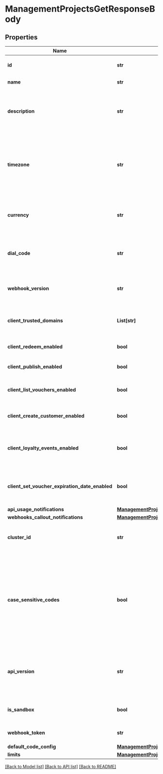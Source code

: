 # ManagementProjectsGetResponseBody


## Properties

Name | Type | Description | Notes
------------ | ------------- | ------------- | -------------
**id** | **str** | Unique identifier of the project. | [optional] 
**name** | **str** | The name of the project. | [optional] 
**description** | **str** | A user-defined description of the project, e.g. its purpose, scope, region. | [optional] 
**timezone** | **str** | The time zone in which the project is established. It can be in the GMT format or in accordance with IANA time zone database. | [optional] 
**currency** | **str** | The currency used in the project. It is equal to a 3-letter ISO 4217 code. | [optional] 
**dial_code** | **str** | The country dial code for the project. It is equal to an ITU country code. | [optional] 
**webhook_version** | **str** | The webhook version used in the project. | [optional] [default to 'v2024-01-01']
**client_trusted_domains** | **List[str]** | An array of URL addresses that allow client requests. | [optional] 
**client_redeem_enabled** | **bool** | Enables client-side redemption. | [optional] 
**client_publish_enabled** | **bool** | Enables client-side publication. | [optional] 
**client_list_vouchers_enabled** | **bool** | Enables client-side listing of vouchers. | [optional] 
**client_create_customer_enabled** | **bool** | Enables client-side creation of customers. | [optional] 
**client_loyalty_events_enabled** | **bool** | Enables client-side events for loyalty and referral programs. | [optional] 
**client_set_voucher_expiration_date_enabled** | **bool** | Enables client-side setting of voucher expiration date. | [optional] 
**api_usage_notifications** | [**ManagementProjectsGetResponseBodyApiUsageNotifications**](ManagementProjectsGetResponseBodyApiUsageNotifications.md) |  | [optional] 
**webhooks_callout_notifications** | [**ManagementProjectsGetResponseBodyWebhooksCalloutNotifications**](ManagementProjectsGetResponseBodyWebhooksCalloutNotifications.md) |  | [optional] 
**cluster_id** | **str** | The identifier of the cluster where the project will be created. | [optional] 
**case_sensitive_codes** | **bool** | Determines if the vouchers in the project will be: - case sensitive - if &#x60;true&#x60;, &#x60;C0dE-cfV&#x60; is **not** equal to &#x60;c0de-cfv&#x60;), - case insensitive - if &#x60;false&#x60;, &#x60;C0dE-cfV&#x60; is equal to &#x60;c0de-cfv&#x60;. | [optional] 
**api_version** | **str** | The API version used in the project. Currently, the default and only value is &#x60;v2018-08-01&#x60;. | [optional] [default to 'v2018-08-01']
**is_sandbox** | **bool** | Determines if the project is a sandbox project. | [optional] 
**webhook_token** | **str** | Webhook token used for authentication. | [optional] 
**default_code_config** | [**ManagementProjectsGetResponseBodyDefaultCodeConfig**](ManagementProjectsGetResponseBodyDefaultCodeConfig.md) |  | [optional] 
**limits** | [**ManagementProjectsGetResponseBodyLimits**](ManagementProjectsGetResponseBodyLimits.md) |  | [optional] 

[[Back to Model list]](../README.md#documentation-for-models) [[Back to API list]](../README.md#documentation-for-api-endpoints) [[Back to README]](../README.md)


